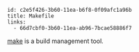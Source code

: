 ```
id: c2e5f426-3b60-11ea-b6f8-0f09afc1a96b
title: Makefile
links:
  - 66d7cbf0-3b60-11ea-ab96-7bcae58886f7
```

[make][1] is a build management tool.

[1]: https://en.wikipedia.org/wiki/Make_(software)
